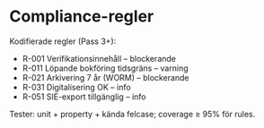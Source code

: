 # Compliance-regler

Kodifierade regler (Pass 3+):

- R-001 Verifikationsinnehåll – blockerande
- R-011 Löpande bokföring tidsgräns – varning
- R-021 Arkivering 7 år (WORM) – blockerande
- R-031 Digitalisering OK – info
- R-051 SIE-export tillgänglig – info

Tester: unit + property + kända felcase; coverage ≥ 95% för rules.


